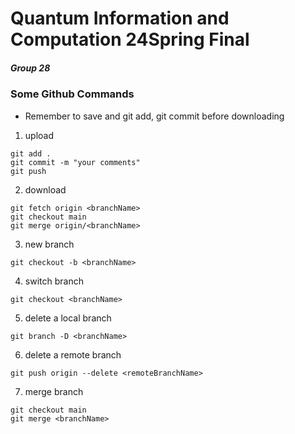 # Quantum Information and Computation 24Spring Final

##### Group 28

### Some Github Commands

* Remember to save and git add, git commit before downloading

1. upload

```shell
git add .
git commit -m "your comments"
git push
```

2. download

```shell
git fetch origin <branchName>
git checkout main
git merge origin/<branchName>
```

3. new branch

```shell
git checkout -b <branchName>
```

4. switch branch

```shell
git checkout <branchName>
```

5. delete a local branch

 ```shell
 git branch -D <branchName>
 ```

6. delete a remote branch

 ```shell
 git push origin --delete <remoteBranchName>
 ```

7. merge branch

```shell
git checkout main
git merge <branchName>
```